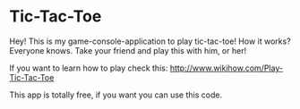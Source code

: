 # Tic-Tac-Toe

 Hey! This is my game-console-application to play tic-tac-toe! How it works? Everyone knows. 
Take your friend and play this with him, or her!
    
If you want to learn how to play check this: http://www.wikihow.com/Play-Tic-Tac-Toe
    

This app is totally free, if you want you can use this code.
